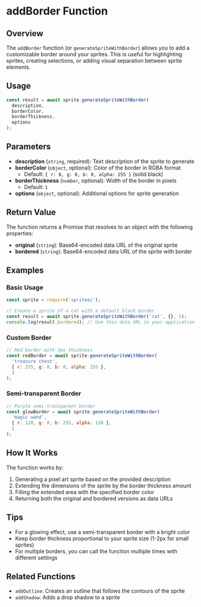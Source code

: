 # addBorder Function

## Overview

The `addBorder` function (or `generateSpriteWithBorder`) allows you to add a customizable border around your sprites. This is useful for highlighting sprites, creating selections, or adding visual separation between sprite elements.

## Usage

```javascript
const result = await sprite.generateSpriteWithBorder(
  description,
  borderColor, 
  borderThickness,
  options
);
```

## Parameters

- **description** (`string`, required): Text description of the sprite to generate
- **borderColor** (`object`, optional): Color of the border in RGBA format
  - Default: `{ r: 0, g: 0, b: 0, alpha: 255 }` (solid black)
- **borderThickness** (`number`, optional): Width of the border in pixels
  - Default: `1`
- **options** (`object`, optional): Additional options for sprite generation

## Return Value

The function returns a Promise that resolves to an object with the following properties:

- **original** (`string`): Base64-encoded data URL of the original sprite
- **bordered** (`string`): Base64-encoded data URL of the sprite with border

## Examples

### Basic Usage

```javascript
const sprite = require('spriteai');

// Create a sprite of a cat with a default black border
const result = await sprite.generateSpriteWithBorder('cat', {}, 1);
console.log(result.bordered); // Use this data URL in your application
```

### Custom Border

```javascript
// Red border with 3px thickness
const redBorder = await sprite.generateSpriteWithBorder(
  'treasure chest',
  { r: 255, g: 0, b: 0, alpha: 255 },
  3
);
```

### Semi-transparent Border

```javascript
// Purple semi-transparent border
const glowBorder = await sprite.generateSpriteWithBorder(
  'magic wand', 
  { r: 128, g: 0, b: 255, alpha: 128 },
  2
);
```

## How It Works

The function works by:

1. Generating a pixel art sprite based on the provided description
2. Extending the dimensions of the sprite by the border thickness amount
3. Filling the extended area with the specified border color
4. Returning both the original and bordered versions as data URLs

## Tips

- For a glowing effect, use a semi-transparent border with a bright color
- Keep border thickness proportional to your sprite size (1-2px for small sprites)
- For multiple borders, you can call the function multiple times with different settings

## Related Functions

- `addOutline`: Creates an outline that follows the contours of the sprite
- `addShadow`: Adds a drop shadow to a sprite
